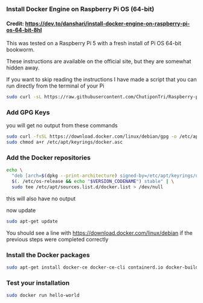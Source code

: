 ### Install Docker Engine on Raspberry Pi OS (64-bit)
#### Credit: https://dev.to/danshari/install-docker-engine-on-raspberry-pi-os-64-bit-8hl
This was tested on a Raspberry Pi 5 with a fresh install of Pi OS 64-bit bookworm.

These instructions are available on the official site, but they are somewhat hidden away.

If you want to skip reading the instructions I have made a script that you can run directly from the terminal of your Pi

```bash
sudo curl -sL https://raw.githubusercontent.com/ChutiponTri/Raspberry-pi-Docker/refs/heads/main/docker-pi.sh | bash
```

### Add GPG Keys
you will get no output from these commands

```bash
sudo curl -fsSL https://download.docker.com/linux/debian/gpg -o /etc/apt/keyrings/docker.asc
sudo chmod a+r /etc/apt/keyrings/docker.asc
```

### Add the Docker repositories
```bash
echo \
  "deb [arch=$(dpkg --print-architecture) signed-by=/etc/apt/keyrings/docker.asc] https://download.docker.com/linux/debian \
  $(. /etc/os-release && echo "$VERSION_CODENAME") stable" | \
  sudo tee /etc/apt/sources.list.d/docker.list > /dev/null
```

this will also have no output

now update

```bash
sudo apt-get update
```

You should see a line with https://download.docker.com/linux/debian if the previous steps were completed correctly

### Install the Docker packages
```bash
sudo apt-get install docker-ce docker-ce-cli containerd.io docker-buildx-plugin docker-compose-plugin
```

### Test your installation
```bash
sudo docker run hello-world
```
